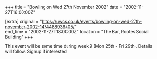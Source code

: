 +++
title = "Bowling on Wed 27th November 2002"
date = "2002-11-27T16:00:00Z"

[extra]
original = "https://uwcs.co.uk/events/bowling-on-wed-27th-november-2002-1474488936405/"    
end_time = "2002-11-27T18:00:00Z"
location = "The Bar, Rootes Social Building"
+++

This event will be some time during week 9 (Mon 25th - Fri 29th). Details will follow. Signup if interested.

